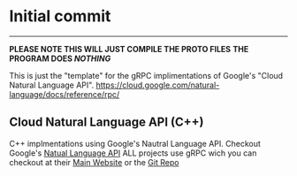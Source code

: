 # Initial commit
---
**PLEASE NOTE THIS WILL JUST COMPILE THE PROTO FILES**
**THE PROGRAM DOES _NOTHING_**

This is just the "template" for the gRPC implimentations of Google's "Cloud Natural Language API".
https://cloud.google.com/natural-language/docs/reference/rpc/

## Cloud Natural Language API (C++)
C++ implmentations using Google's Nautral Language API. Checkout Google's [Natual Language API](https://cloud.google.com/natural-language/)
ALL projects  use  gRPC wich you can checkout at their [Main Website](http://www.grpc.io/) or the [Git Repo](https://github.com/grpc/grpc)
